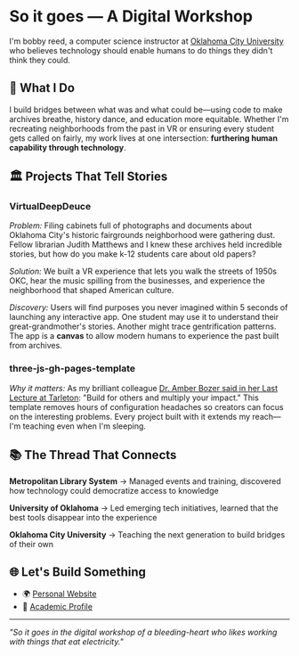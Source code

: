 # So it goes — A Digital Workshop

I'm bobby reed, a computer science instructor at [Oklahoma City University](https://www.okcu.edu/faculty/bobby-reed-m-s) who believes technology should enable humans to do things they didn't think they could.

## 🎯 What I Do

I build bridges between what was and what could be—using code to make archives breathe, history dance, and education more equitable. Whether I'm recreating neighborhoods from the past in VR or ensuring every student gets called on fairly, my work lives at one intersection: **furthering human capability through technology**.

## 🏛️ Projects That Tell Stories

### VirtualDeepDeuce
*Problem:* Filing cabinets full of photographs and documents about Oklahoma City's historic fairgrounds neighborhood were gathering dust. Fellow librarian Judith Matthews and I knew these archives held incredible stories, but how do you make k-12 students care about old papers?

*Solution:* We built a VR experience that lets you walk the streets of 1950s OKC, hear the music spilling from the businesses, and experience the neighborhood that shaped American culture. 

*Discovery:* Users will find purposes you never imagined within 5 seconds of launching any interactive app. One student may use it to understand their great-grandmother's stories. Another might trace gentrification patterns. The app is a **canvas** to allow modern humans to experience the past built from archives.

### three-js-gh-pages-template
*Why it matters:* As my brilliant colleague [Dr. Amber Bozer said in her Last Lecture at Tarleton](https://www.tarleton.edu/news/tarleton-states-dr-amber-harris-bozer-to-present-last-lecture/): "Build for others and multiply your impact." This template removes hours of configuration headaches so creators can focus on the interesting problems. Every project built with it extends my reach—I'm teaching even when I'm sleeping.

## 📚 The Thread That Connects

**Metropolitan Library System** → Managed events and training, discovered how technology could democratize access to knowledge

**University of Oklahoma** → Led emerging tech initiatives, learned that the best tools disappear into the experience

**Oklahoma City University** → Teaching the next generation to build bridges of their own

## 🌐 Let's Build Something

- 🌍 [Personal Website](https://abobbyreed.com/)
- 🏫 [Academic Profile](https://www.okcu.edu/faculty/bobby-reed-m-s)

---

*"So it goes in the digital workshop of a bleeding-heart who likes working with things that eat electricity."*
